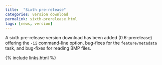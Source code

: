 ```yaml
---
title:  "Sixth pre-release"
categories: version download
permalink: sixth-prerelease.html
tags: [news, version]
---
```


A sixth pre-release version download has been added (0.6-prerelease) offering the `-ii` command-line option, bug-fixes for the `feature/metadata` task, and bug-fixes for reading BMP files.

{% include links.html %}

